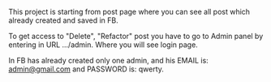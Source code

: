 This project is starting from post page where you can see all post which already created and saved in FB.

To get access to "Delete", "Refactor" post you have to go to Admin panel by entering in URL .../admin.
Where you will see login page.

In FB has already created only one admin, and his EMAIL is: admin@gmail.com and PASSWORD is: qwerty. 



